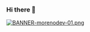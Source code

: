 ### Hi there 👋

[![BANNER-morenodev-01.png](https://i.postimg.cc/nrmNBPPx/BANNER-morenodev-01.png)](https://postimg.cc/YLpXwb7D)

<!--
**Moreno43/Moreno43** is a ✨ _special_ ✨ repository because its `README.md` (this file) appears on your GitHub profile.

Here are some ideas to get you started:

- 🔭 I’m currently working on ...
- 🌱 I’m currently learning ...
- 👯 I’m looking to collaborate on ...
- 🤔 I’m looking for help with ...
- 💬 Ask me about ...
- 📫 How to reach me: ...
- 😄 Pronouns: ...
- ⚡ Fun fact: ...
-->
